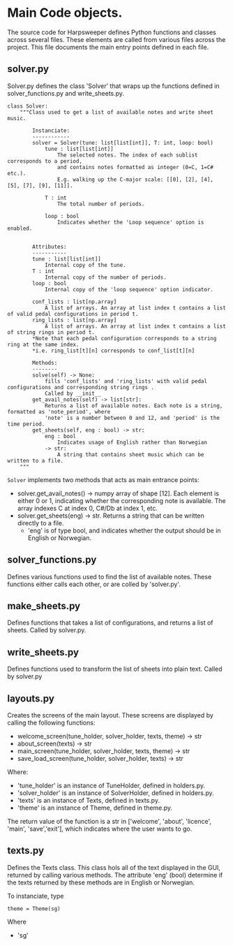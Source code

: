 # Main Code objects. 

The source code for Harpsweeper defines Python functions and classes across several files. These elements are called from various files across the project. 
This file documents the main entry points defined in each file. 

## solver.py
Solver.py defines the class 'Solver' that wraps up the functions defined in solver_functions.py and write_sheets.py. 

```
class Solver:
    """Class used to get a list of available notes and write sheet music.

        Instanciate:
        ------------
        solver = Solver(tune: list[list[int]], T: int, loop: bool)
            tune : list[list[int]]
                The selected notes. The index of each sublist corresponds to a period, 
                and contains notes formatted as integer (0=C, 1=C# etc.).
                E.g. walking up the C-major scale: [[0], [2], [4], [5], [7], [9], [11]].
    
            T : int
                The total number of periods.
    
            loop : bool
                Indicates whether the 'Loop sequence' option is enabled.


        Attributes:
        -----------
        tune : list[list[int]]
            Internal copy of the tune.
        T : int
            Internal copy of the number of periods.
        loop : bool
            Internal copy of the 'loop sequence' option indicator.

        conf_lists : list[np.array]
            A list of arrays. An array at list index t contains a list of valid pedal configurations in period t.
        ring_lists : list[np.array]
            A list of arrays. An array at list index t contains a list of string rings in period t.
        *Note that each pedal configuration corresponds to a string ring at the same index.
        *i.e. ring_list[t][n] corresponds to conf_list[t][n]

        Methods:
        --------
        solve(self) -> None:
            fills 'conf_lists' and 'ring_lists' with valid pedal configurations and corresponding string rings .
            Called by __init__
        get_avail_notes(self) -> list[str]:
            Returns a list of available notes. Each note is a string, formatted as 'note_period', where 
            'note' is a number between 0 and 12, and 'period' is the time period.
        get_sheets(self, eng : bool) -> str:
            eng : bool 
                Indicates usage of English rather than Norwegian
            -> str: 
                A string that contains sheet music which can be written to a file. 
    """
 ```

`Solver` implements two methods that acts as main entrance points: 
 - solver.get_avail_notes() -> numpy array of shape [12]. Each element is either 0 or 1, indicating whether the corresponding note is available. The array indexes C at index 0, C#/Db at index 1, etc. 
 - solver.get_sheets(eng) -> str. Returns a string that can be written directly to a file.
   - 'eng' is of type bool, and indicates whether the output should be in English or Norwegian.

## solver_functions.py

Defines various functions used to find the list of available notes. These functions either calls each other, or are colled by 'solver.py'.

## make_sheets.py

Defines functions that takes a list of configurations, and returns a list of sheets. Called by solver.py.

## write_sheets.py

Defines functions used to transform the list of sheets into plain text. Called by solver.py

## layouts.py

Creates the screens of the main layout. These screens are displayed by calling the following functions: 
 - welcome_screen(tune_holder, solver_holder, texts, theme) -> str
 - about_screen(texts) -> str
 - main_screen(tune_holder, solver_holder, texts, theme) -> str
 - save_load_screen(tune_holder, solver_holder, texts) -> str

Where: 
 - 'tune_holder' is an instance of TuneHolder, defined in holders.py.
 - 'solver_holder' is an instance of SolverHolder, defined in holders.py.
 - 'texts' is an instance of Texts, defined in texts.py.
 - 'theme' is an instance of Theme, defined in theme.py.

The return value of the function is a str in ['welcome', 'about', 'licence', 'main', 'save','exit'], which indicates where the user wants to go. 

## texts.py

Defines the Texts class. This class hols all of the text displayed in the GUI, returned by calling various methods. The attribute 'eng' (bool) determine if the texts returned by these methods are in English or Norwegian. 

To instanciate, type
```
theme = Theme(sg)
```
Where 
 - 'sg' 





